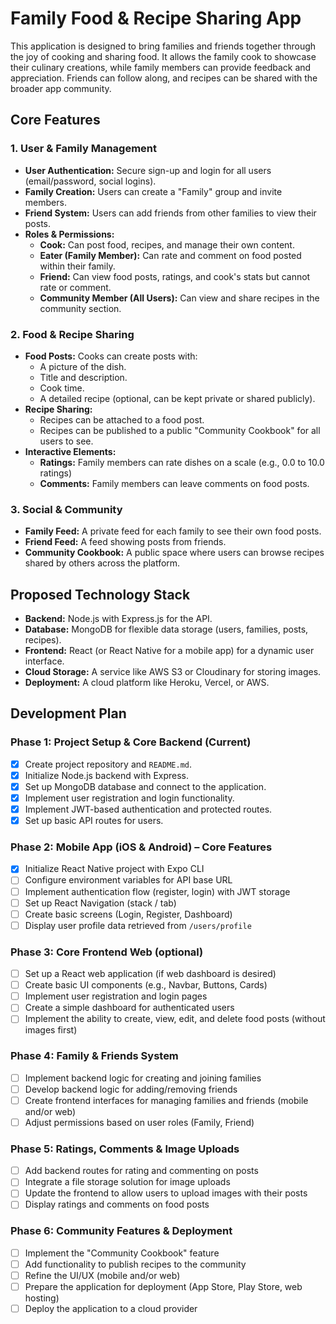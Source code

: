 
# Family Food & Recipe Sharing App

This application is designed to bring families and friends together through the joy of cooking and sharing food. It allows the family cook to showcase their culinary creations, while family members can provide feedback and appreciation. Friends can follow along, and recipes can be shared with the broader app community.

## Core Features

### 1. User & Family Management
- **User Authentication:** Secure sign-up and login for all users (email/password, social logins).
- **Family Creation:** Users can create a "Family" group and invite members.
- **Friend System:** Users can add friends from other families to view their posts.
- **Roles & Permissions:**
    - **Cook:** Can post food, recipes, and manage their own content.
    - **Eater (Family Member):** Can rate and comment on food posted within their family.
    - **Friend:** Can view food posts, ratings, and cook's stats but cannot rate or comment.
    - **Community Member (All Users):** Can view and share recipes in the community section.

### 2. Food & Recipe Sharing
- **Food Posts:** Cooks can create posts with:
    - A picture of the dish.
    - Title and description.
    - Cook time.
    - A detailed recipe (optional, can be kept private or shared publicly).
- **Recipe Sharing:**
    - Recipes can be attached to a food post.
    - Recipes can be published to a public "Community Cookbook" for all users to see.
- **Interactive Elements:**
    - **Ratings:** Family members can rate dishes on a scale (e.g., 0.0 to 10.0 ratings)
    - **Comments:** Family members can leave comments on food posts.

### 3. Social & Community
- **Family Feed:** A private feed for each family to see their own food posts.
- **Friend Feed:** A feed showing posts from friends.
- **Community Cookbook:** A public space where users can browse recipes shared by others across the platform.

## Proposed Technology Stack

- **Backend:** Node.js with Express.js for the API.
- **Database:** MongoDB for flexible data storage (users, families, posts, recipes).
- **Frontend:** React (or React Native for a mobile app) for a dynamic user interface.
- **Cloud Storage:** A service like AWS S3 or Cloudinary for storing images.
- **Deployment:** A cloud platform like Heroku, Vercel, or AWS.

## Development Plan

### Phase 1: Project Setup & Core Backend (Current)
- [x] Create project repository and `README.md`.
- [x] Initialize Node.js backend with Express.
- [x] Set up MongoDB database and connect to the application.
- [x] Implement user registration and login functionality.
- [x] Implement JWT-based authentication and protected routes.
- [x] Set up basic API routes for users.

### Phase 2: Mobile App (iOS & Android) – Core Features

- [x] Initialize React Native project with Expo CLI
- [ ] Configure environment variables for API base URL
- [ ] Implement authentication flow (register, login) with JWT storage
- [ ] Set up React Navigation (stack / tab)
- [ ] Create basic screens (Login, Register, Dashboard)
- [ ] Display user profile data retrieved from `/users/profile`

### Phase 3: Core Frontend Web (optional)

- [ ] Set up a React web application (if web dashboard is desired)
- [ ] Create basic UI components (e.g., Navbar, Buttons, Cards)
- [ ] Implement user registration and login pages
- [ ] Create a simple dashboard for authenticated users
- [ ] Implement the ability to create, view, edit, and delete food posts (without images first)

### Phase 4: Family & Friends System

- [ ] Implement backend logic for creating and joining families
- [ ] Develop backend logic for adding/removing friends
- [ ] Create frontend interfaces for managing families and friends (mobile and/or web)
- [ ] Adjust permissions based on user roles (Family, Friend)

### Phase 5: Ratings, Comments & Image Uploads

- [ ] Add backend routes for rating and commenting on posts
- [ ] Integrate a file storage solution for image uploads
- [ ] Update the frontend to allow users to upload images with their posts
- [ ] Display ratings and comments on food posts

### Phase 6: Community Features & Deployment

- [ ] Implement the "Community Cookbook" feature
- [ ] Add functionality to publish recipes to the community
- [ ] Refine the UI/UX (mobile and/or web)
- [ ] Prepare the application for deployment (App Store, Play Store, web hosting)
- [ ] Deploy the application to a cloud provider
